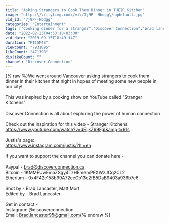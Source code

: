 ```yaml
---
title: "Asking Strangers to Cook Them Dinner in THEIR Kitchen"
image: "https:\/\/i.ytimg.com\/vi\/7j9P--Hbdgg\/hqdefault.jpg"
vid_id: "7j9P--Hbdgg"
categories: "Entertainment"
tags: ["Cooking dinner for a stranger","Discover Connection","brad lancaster"]
date: "2022-02-23T04:53:18+03:00"
vid_date: "2019-09-15T18:49:14Z"
duration: "PT15M4S"
viewcount: "7931095"
likeCount: "471398"
dislikeCount: ""
channel: "Discover Connection"
---
```

{% raw %}We went around Vancouver asking strangers to cook them dinner in their kitchen that night in hopes of meeting some new people in our city! <br /><br />This was inspired by a cooking show on YouTube called &quot;Stranger Kitchens&quot;<br /><br />Discover Connection is all about exploring the power of human connection<br /><br />Check out the inspiration for this video - Stranger Kitchens: <a rel="nofollow" target="blank" href="https://www.youtube.com/watch?v=dEjjkZ69FgI&amp;t=91s">https://www.youtube.com/watch?v=dEjjkZ69FgI&amp;t=91s</a><br /><br />Justis's page: <br /><a rel="nofollow" target="blank" href="https://www.instagram.com/justis/?hl=en">https://www.instagram.com/justis/?hl=en</a><br /><br />If you want to support the channel you can donate here -<br /><br />Paypal - brad@discoverconnection.ca<br />Bitcoin - 1KMMEUwEmaZSgy4TzHEmemPEXWzJCq2CL2<br />Etherium - 0x4F42e158b99A72ceCb13e2fB5DaB9403a936b7e6<br /><br />Shot by - Brad Lancaster, Matt Mort<br />Edited by - Brad Lancaster<br /><br />Get in contact -<br />Instagram: @discoverconnection <br />Email: Brad.lancaster95@gmail.com{% endraw %}
